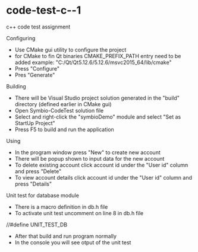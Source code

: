 # code-test-c--1
c++ code test assignment

Configuring

- Use CMake gui utility to configure the project
 - for CMake to fin Qt binaries CMAKE_PREFIX_PATH entry need to be added
 example: "C:/Qt/Qt5.12.6/5.12.6/msvc2015_64/lib/cmake"
 - Press "Configure"
 - Pres "Generate"
 
 Building
- There will be Visual Studio project solution generated in the "build" directory (defined earlier in CMake gui)
- Open Symbio-CodeTest solution file
- Select and right-click the "symbioDemo" module and select "Set as StartUp Project"
- Press F5 to build and run the application

Using
- In the program window press "New" to create new account
- There will be popup shown to input data for the new account
- To delete existing account click account id under the "User id" column and press "Delete"
- To view account details click account id under the "User id" column and press "Details"

Unit test for database module
- There is a macro definition in db.h file
- To activate unit test uncomment on line 8 in db.h file

//#define UNIT_TEST_DB

- After that build and run program normally
- In the console you will see otput of the unit test
